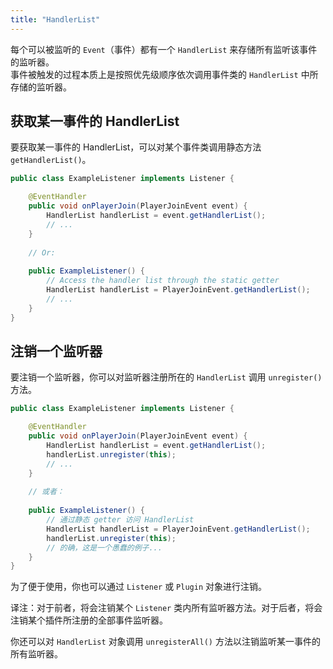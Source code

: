 ```yaml
---
title: "HandlerList"
---
```


每个可以被监听的 `Event`（事件）都有一个 `HandlerList` 来存储所有监听该事件的监听器。    
事件被触发的过程本质上是按照优先级顺序依次调用事件类的 `HandlerList` 中所存储的监听器。  

## 获取某一事件的 HandlerList

要获取某一事件的 HandlerList，可以对某个事件类调用静态方法 `getHandlerList()`。

```java
public class ExampleListener implements Listener {

    @EventHandler
    public void onPlayerJoin(PlayerJoinEvent event) {
        HandlerList handlerList = event.getHandlerList();
        // ...
    }
    
    // Or:
    
    public ExampleListener() {
        // Access the handler list through the static getter
        HandlerList handlerList = PlayerJoinEvent.getHandlerList();
        // ...
    }
}
```

## 注销一个监听器

要注销一个监听器，你可以对监听器注册所在的 `HandlerList` 调用 `unregister()` 方法。

```java
public class ExampleListener implements Listener {

    @EventHandler
    public void onPlayerJoin(PlayerJoinEvent event) {
        HandlerList handlerList = event.getHandlerList();
        handlerList.unregister(this);
        // ...
    }
    
    // 或者：
    
    public ExampleListener() {
        // 通过静态 getter 访问 HandlerList
        HandlerList handlerList = PlayerJoinEvent.getHandlerList();
        handlerList.unregister(this);
        // 的确，这是一个愚蠢的例子...
    }
}
```
 
为了便于使用，你也可以通过 `Listener` 或 `Plugin` 对象进行注销。  
  
译注：对于前者，将会注销某个 `Listener` 类内所有监听器方法。对于后者，将会注销某个插件所注册的全部事件监听器。  
  
你还可以对 `HandlerList` 对象调用 `unregisterAll()` 方法以注销监听某一事件的所有监听器。    
  

